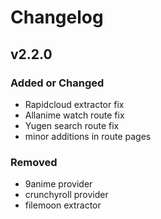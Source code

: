 # Changelog

## v2.2.0

### Added or Changed
- Rapidcloud extractor fix
- Allanime watch route fix
- Yugen search route fix
- minor additions in route pages

### Removed

- 9anime provider
- crunchyroll provider
- filemoon extractor